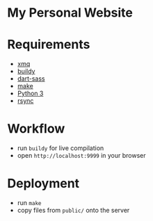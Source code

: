 # My Personal Website

# Requirements
- [xmq](https://github.com/weetmuts/xmq)
- [buildy](https://github.com/stovoy/buildy)
- [dart-sass](https://sass-lang.com/dart-sass)
- [make](https://www.gnu.org/software/make/)
- [Python 3](https://www.python.org/)
- [rsync](https://rsync.samba.org/)

# Workflow
- run `buildy` for live compilation
- open `http://localhost:9999` in your browser

# Deployment
- run `make`
- copy files from `public/` onto the server
